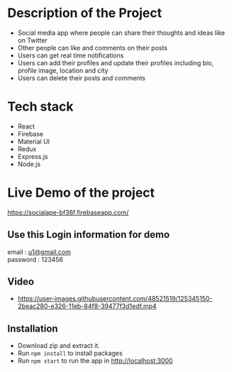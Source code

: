 # Description of the Project
<ul>
  <li>Social media app where people can share their thoughts and ideas like on Twitter</li>
  <li>Other people can like and comments on their posts</li>
  <li>Users can get real time notifications</li>
  <li>Users can add their profiles and update their profiles including bio, profile image, location and city</li>
  <li>Users can delete their posts and comments</li>
</ul>

# Tech stack
<ul>
  <li>React</li>
  <li>Firebase</li>
  <li>Material UI</li>
  <li>Redux</li>
  <li>Express.js</li>
  <li>Node.js</li>
</ul>

# Live Demo of the project
<a href="https://socialape-bf36f.firebaseapp.com/"> https://socialape-bf36f.firebaseapp.com/</a>

## Use this Login information for demo
email : u1@gmail.com  
password : 123456

## Video
- https://user-images.githubusercontent.com/48521519/125345150-2beac280-e326-11eb-84f8-39477f3d1edf.mp4

## Installation
* Download zip and extract it.
* Run `npm install` to install packages
* Run `npm start` to run the app in [http://localhost:3000](http://localhost:3000)
